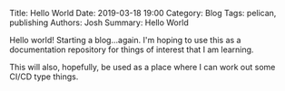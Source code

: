 Title: Hello World
Date: 2019-03-18 19:00
Category: Blog
Tags: pelican, publishing
Authors: Josh
Summary: Hello World

Hello world! Starting a blog...again. I'm hoping to use this as a documentation repository for things of interest that I am learning.

This will also, hopefully, be used as a place where I can work out some CI/CD type things.
